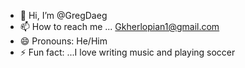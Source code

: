 - 👋 Hi, I’m @GregDaeg
- 📫 How to reach me ... Gkherlopian1@gmail.com
- 😄 Pronouns: He/Him
- ⚡ Fun fact: ...I love writing music and playing soccer

<!---
GregDaeg/GregDaeg is a ✨ special ✨ repository because its `README.md` (this file) appears on your GitHub profile.
You can click the Preview link to take a look at your changes.
--->

